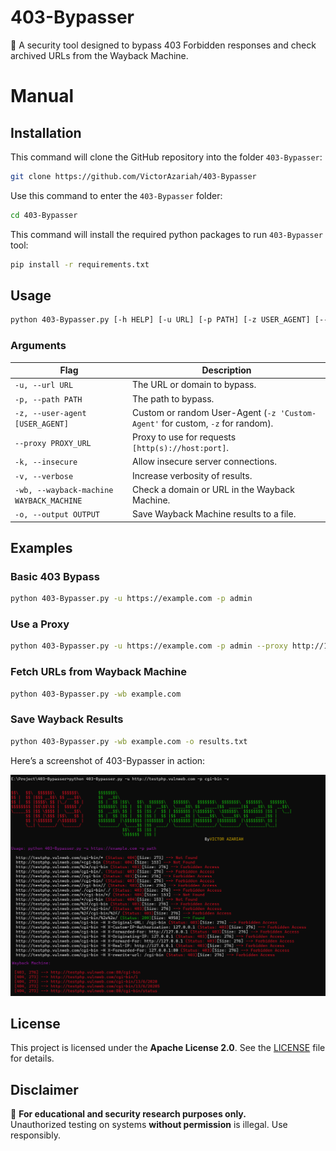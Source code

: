 # 403-Bypasser
🚀 A security tool designed to bypass 403 Forbidden responses and check archived URLs from the Wayback Machine.

# Manual
## Installation

This command will clone the GitHub repository into the folder `403-Bypasser`:

```bash
git clone https://github.com/VictorAzariah/403-Bypasser
```

Use this command to enter the `403-Bypasser` folder:

```bash
cd 403-Bypasser
```

This command will install the required python packages to run `403-Bypasser` tool:

```bash
pip install -r requirements.txt
```

## **Usage**  
```bash
python 403-Bypasser.py [-h HELP] [-u URL] [-p PATH] [-z USER_AGENT] [--proxy PROXY_URL] [-k INSECURE] [-v VERBOSE] [-wb WAYBACK_MACHINE] [-o OUTPUT]
```

### **Arguments**
| Flag | Description |
|------|------------|
| `-u, --url URL` | The URL or domain to bypass. |
| `-p, --path PATH` | The path to bypass. |
| `-z, --user-agent [USER_AGENT]` | Custom or random User-Agent (`-z 'Custom-Agent'` for custom, `-z` for random). |
| `--proxy PROXY_URL` | Proxy to use for requests `[http(s)://host:port]`. |
| `-k, --insecure` | Allow insecure server connections. |
| `-v, --verbose` | Increase verbosity of results. |
| `-wb, --wayback-machine WAYBACK_MACHINE` | Check a domain or URL in the Wayback Machine. |
| `-o, --output OUTPUT` | Save Wayback Machine results to a file. |

## **Examples**
### **Basic 403 Bypass**
```bash
python 403-Bypasser.py -u https://example.com -p admin
```

### **Use a Proxy**
```bash
python 403-Bypasser.py -u https://example.com -p admin --proxy http://127.0.0.1:8080
```

### **Fetch URLs from Wayback Machine**
```bash
python 403-Bypasser.py -wb example.com
```

### **Save Wayback Results**
```bash
python 403-Bypasser.py -wb example.com -o results.txt
```

Here’s a screenshot of 403-Bypasser in action:

![403-Bypasser Screenshot](https://github.com/VictorAzariah/403-Bypasser/blob/main/Screenshot.png)

## **License**
This project is licensed under the **Apache License 2.0**. See the [LICENSE](https://github.com/VictorAzariah/403-Bypasser/blob/main/LICENSE) file for details.  

## **Disclaimer**
🔴 **For educational and security research purposes only.**  
Unauthorized testing on systems **without permission** is illegal. Use responsibly.
